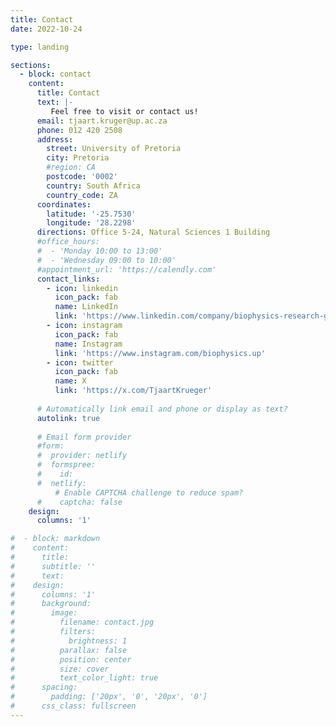 ```yaml
---
title: Contact
date: 2022-10-24

type: landing

sections:
  - block: contact
    content:
      title: Contact
      text: |-
         Feel free to visit or contact us!
      email: tjaart.kruger@up.ac.za
      phone: 012 420 2508
      address:
        street: University of Pretoria
        city: Pretoria
        #region: CA
        postcode: '0002'
        country: South Africa
        country_code: ZA
      coordinates:
        latitude: '-25.7530'
        longitude: '28.2298'
      directions: Office 5-24, Natural Sciences 1 Building
      #office_hours:
      #  - 'Monday 10:00 to 13:00'
      #  - 'Wednesday 09:00 to 10:00'
      #appointment_url: 'https://calendly.com'
      contact_links:
        - icon: linkedin
          icon_pack: fab
          name: LinkedIn
          link: 'https://www.linkedin.com/company/biophysics-research-group-tuks/'
        - icon: instagram
          icon_pack: fab
          name: Instagram
          link: 'https://www.instagram.com/biophysics.up'
        - icon: twitter
          icon_pack: fab
          name: X
          link: 'https://x.com/TjaartKrueger'
    
      # Automatically link email and phone or display as text?
      autolink: true
    
      # Email form provider
      #form:
      #  provider: netlify
      #  formspree:
      #    id:
      #  netlify:
          # Enable CAPTCHA challenge to reduce spam?
      #    captcha: false
    design:
      columns: '1'

#  - block: markdown
#    content:
#      title:
#      subtitle: ''
#      text:
#    design:
#      columns: '1'
#      background:
#        image: 
#          filename: contact.jpg
#          filters:
#            brightness: 1
#          parallax: false
#          position: center
#          size: cover
#          text_color_light: true
#      spacing:
#        padding: ['20px', '0', '20px', '0']
#      css_class: fullscreen
---
```

